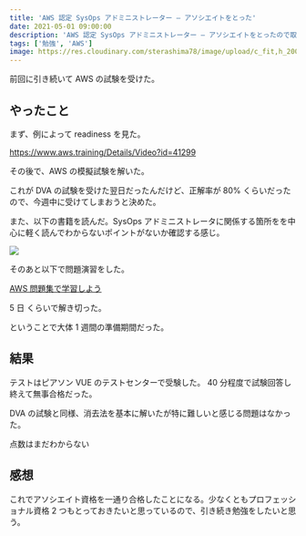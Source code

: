 ```yaml
---
title: 'AWS 認定 SysOps アドミニストレーター – アソシエイトをとった'
date: 2021-05-01 09:00:00
description: 'AWS 認定 SysOps アドミニストレーター – アソシエイトをとったので取得までにやったこと'
tags: ['勉強', 'AWS']
image: https://res.cloudinary.com/sterashima78/image/upload/c_fit,h_200,w_320,y_0/v1620360279/blog/AWS-CSOAA-badge_vyp0bj
---
```


前回に引き続いて AWS の試験を受けた。

## やったこと

まず、例によって readiness を見た。

https://www.aws.training/Details/Video?id=41299

その後で、AWS の模擬試験を解いた。

これが DVA の試験を受けた翌日だったんだけど、正解率が 80% くらいだったので、今週中に受けてしまおうと決めた。

また、以下の書籍を読んだ。SysOps アドミニストレータに関係する箇所をを中心に軽く読んでわからないポイントがないか確認する感じ。

<a href="https://www.amazon.co.jp/AWS%E8%AA%8D%E5%AE%9A%E3%82%A2%E3%82%BD%E3%82%B7%E3%82%A8%E3%82%A4%E3%83%883%E8%B3%87%E6%A0%BC%E5%AF%BE%E7%AD%96-%E3%82%BD%E3%83%AA%E3%83%A5%E3%83%BC%E3%82%B7%E3%83%A7%E3%83%B3%E3%82%A2%E3%83%BC%E3%82%AD%E3%83%86%E3%82%AF%E3%83%88%E3%80%81%E3%83%87%E3%83%99%E3%83%AD%E3%83%83%E3%83%91%E3%83%BC%E3%80%81SysOps%E3%82%A2%E3%83%89%E3%83%9F%E3%83%8B%E3%82%B9%E3%83%88%E3%83%AC%E3%83%BC%E3%82%BF%E3%83%BC-%E5%B9%B3%E5%B1%B1-%E6%AF%85/dp/4865941991?__mk_ja_JP=%E3%82%AB%E3%82%BF%E3%82%AB%E3%83%8A&dchild=1&keywords=AWS&qid=1620361872&sr=8-20&linkCode=li3&tag=yarishin-22&linkId=dc5784aae7db1ef1e11c33cb3ce8e99a&language=ja_JP&ref_=as_li_ss_il" target="_blank"><img border="0" src="//ws-fe.amazon-adsystem.com/widgets/q?_encoding=UTF8&ASIN=4865941991&Format=_SL250_&ID=AsinImage&MarketPlace=JP&ServiceVersion=20070822&WS=1&tag=yarishin-22&language=ja_JP" ></a><img src="https://ir-jp.amazon-adsystem.com/e/ir?t=yarishin-22&language=ja_JP&l=li3&o=9&a=4865941991" width="1" height="1" border="0" alt="" style="border:none !important; margin:0px !important;" />

そのあと以下で問題演習をした。

[AWS 問題集で学習しよう](https://aws.koiwaclub.com/)

5 日 くらいで解き切った。

ということで大体 1 週間の準備期間だった。

## 結果

テストはピアソン VUE のテストセンターで受験した。 40 分程度で試験回答し終えて無事合格だった。

DVA の試験と同様、消去法を基本に解いたが特に難しいと感じる問題はなかった。

点数はまだわからない

## 感想

これでアソシエイト資格を一通り合格したことになる。少なくともプロフェッショナル資格 2 つもとっておきたいと思っているので、引き続き勉強をしたいと思う。
